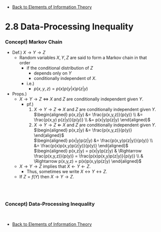 * [Back to Elements of Information Theory](../../main.md)

# 2.8 Data-Processing Inequality

### Concept) Markov Chain
- Def.) $`X\rightarrow Y \rightarrow Z`$
  - Random variables $`X,Y,Z`$ are said to form a Markov chain in that order
    - if the conditional distribution of $`Z`$ 
      - depends only on $`Y`$ 
      - conditionally independent of $`X`$.
    - i.e.)
      - $`p(x,y,z) = p(x)p(y|x)p(z|y)`$
- Props.)
  - $`X\rightarrow Y\rightarrow Z`$ $`\Leftrightarrow`$ $`X`$ and $`Z`$ are conditionally independent given $`Y`$.
    - pf.)  
      1. $`X\rightarrow Y\rightarrow Z`$ $`\Rightarrow`$ $`X`$ and $`Z`$ are conditionally independent given $`Y`$.   
      $`\begin{aligned}
        p(x,z|y) &= \frac{p(x,y,z)}{p(y)} \\
        &= \frac{p(x,y) p(z|y)}{p(y)} \\
        &= p(x|y)p(z|y)
      \end{aligned}`$
      2. $`X\rightarrow Y\rightarrow Z`$ $`\Leftarrow`$ $`X`$ and $`Z`$ are conditionally independent given $`Y`$.      
      $`\begin{aligned}
        p(x,z|y) &= \frac{p(x,y,z)}{p(y)}
      \end{aligned}`$  
      $`\begin{aligned}
        p(x|y)p(z|y) &= \frac{p(x,y)p(z|y)}{p(y)} \\
        &= \frac{p(x)p(x,y)p(z|y)}{p(y)}
      \end{aligned}`$  
      $`\begin{aligned}
        p(x,z|y) = p(x|y)p(z|y) & \Rightarrow \frac{p(x,y,z)}{p(y)} = \frac{p(x)p(x,y)p(z|y)}{p(y)} \\
        & \Rightarrow p(x,y,z) = p(x)p(x,y)p(z|y)
      \end{aligned}`$
  - $`X\rightarrow Y\rightarrow Z`$ implies that $`X\leftarrow Y\leftarrow Z`$.
    - Thus, sometimes we write $`X\leftrightarrow Y\leftrightarrow Z`$.
  - If $`Z = f(Y)`$ then $`X\rightarrow Y\rightarrow Z`$.


<br><br>

### Concept) Data-Processing Inequality








<br>

* [Back to Elements of Information Theory](../../main.md)